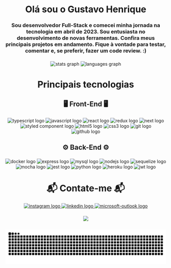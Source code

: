 <h1 align="center">Olá sou o Gustavo Henrique</h1>

###

<h3 align="center">Sou desenvolvedor Full-Stack e comecei minha jornada na tecnologia em abril de 2023. Sou entusiasta no desenvolvimento de novas ferramentas. Confira meus principais projetos em andamento. Fique à vontade para testar, comentar e, se preferir, fazer um code review. :)</h3>

###

<div align="center">
  <img src="https://github-readme-stats.vercel.app/api?username=GustavoHenriqueBe&show_icons=true&include_all_commits=true&count_private=true&theme=merko&hide_border=true" height="150" alt="stats graph" />
  <img src="https://github-readme-stats.vercel.app/api/top-langs?username=GustavoHenriqueBe&layout=compact&card_width=320&langs_count=5&theme=merko&hide_border=true" height="150" alt="languages graph" />
</div>

###

<h1 align="center">Principais tecnologias<h3>

###

<h2 align="center">🖥 Front-End 🖥</h2>

###

<div align="center">
  <img src="https://img.shields.io/badge/TypeScript-007ACC?style=for-the-badge&logo=typescript&logoColor=white" alt="typescript logo"/>
  <img src="https://img.shields.io/badge/JavaScript-323330?style=for-the-badge&logo=javascript&logoColor=F7DF1E" alt="javascript logo"/>
  <img src="https://img.shields.io/badge/React-20232A?style=for-the-badge&logo=react&logoColor=61DAFB" alt="react logo"/>
  <img src="https://img.shields.io/badge/Redux-593D88?style=for-the-badge&logo=redux&logoColor=white" alt="redux logo"/>
  <img src="https://img.shields.io/badge/next%20js-000000?style=for-the-badge&logo=nextdotjs&logoColor=white" alt="next logo"/>
  <img src="https://img.shields.io/badge/styled--components-DB7093?style=for-the-badge&logo=styled-components&logoColor=white" alt="styled component logo"/>
  <img src="https://img.shields.io/badge/HTML5-E34F26?style=for-the-badge&logo=html5&logoColor=white" alt="html5 logo"/>
  <img src="https://img.shields.io/badge/CSS3-1572B6?style=for-the-badge&logo=css3&logoColor=white" alt="css3 logo"/>
  <img src="https://img.shields.io/badge/GIT-E44C30?style=for-the-badge&logo=git&logoColor=white" alt="git logo"/>
  <img src="https://img.shields.io/badge/GitHub-100000?style=for-the-badge&logo=github&logoColor=white" alt="github logo"/>

###

<h2 align="center">⚙️ Back-End ⚙️</h2>

###

  <img src="https://img.shields.io/badge/Docker-2CA5E0?style=for-the-badge&logo=docker&logoColor=white" alt="docker logo"/>

<img src="https://img.shields.io/badge/Express%20js-000000?style=for-the-badge&logo=express&logoColor=white" alt="express logo"/>
<img src="https://img.shields.io/badge/MySQL-005C84?style=for-the-badge&logo=mysql&logoColor=white" alt="mysql logo"/>
<img src="https://img.shields.io/badge/Node%20js-339933?style=for-the-badge&logo=nodedotjs&logoColor=white" alt="nodejs logo"/>
<img src="https://img.shields.io/badge/Sequelize-52B0E7?style=for-the-badge&logo=Sequelize&logoColor=white" alt="sequelize logo"/>
<img src="https://img.shields.io/badge/Mocha-8D6748?style=for-the-badge&logo=Mocha&logoColor=white" alt="mocha logo"/>
<img src="https://img.shields.io/badge/Jest-C21325?style=for-the-badge&logo=jest&logoColor=white" alt="jest logo"/>
<img src="https://img.shields.io/badge/Python-FFD43B?style=for-the-badge&logo=python&logoColor=blue" alt="python logo"/>
<img src="https://img.shields.io/badge/Heroku-430098?style=for-the-badge&logo=heroku&logoColor=white" alt="heroku logo"/>
<img src="https://img.shields.io/badge/JWT-000000?style=for-the-badge&logo=JSON%20web%20tokens&logoColor=white" alt="jwt logo"/>

</div>

###

<h1 align="center">📬 Contate-me 📬</h1>

<div align="center">
  <a href="instagram.com/henriquekrs" target="_blank">
    <img src="https://img.shields.io/static/v1?message=Instagram&logo=instagram&label=&color=E4405F&logoColor=white&labelColor=&style=for-the-badge" height="35" alt="instagram logo"  />
  </a>
  <a href="www.linkedin.com/in/henriquekrs" target="_blank">
    <img src="https://img.shields.io/static/v1?message=LinkedIn&logo=linkedin&label=&color=0077B5&logoColor=white&labelColor=&style=for-the-badge" height="35" alt="linkedin logo"  />
  </a>
  <a href="ghrduarte@hotmail.com" target="_blank">
    <img src="https://img.shields.io/static/v1?message=Outlook&logo=microsoft-outlook&label=&color=0078D4&logoColor=white&labelColor=&style=for-the-badge" height="35" alt="microsoft-outlook logo"  />
  </a>
</div>

###

<div align="center">
  <img src="https://visitor-badge.laobi.icu/badge?page_id=GustavoHenriqueBe.GustavoHenriqueBe&"/>
</div>

###

<img
  src="https://raw.githubusercontent.com/GustavoHenriqueBe/GustavoHenriqueBe/output/snake.svg"
  alt="Snake animation"
/>

###
